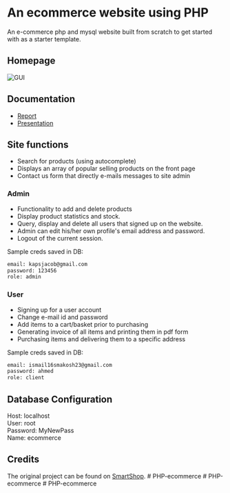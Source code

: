 # An ecommerce website using PHP
An e-commerce php and mysql website built from scratch to get started with as a starter template.

## Homepage
![GUI](https://github.com/jacobjohn2016/PHP-ecommerce/raw/master/home.png)

## Documentation
* [Report](./Report.pdf)
* [Presentation](./project_presentation.pptx)

## Site functions
* Search for products (using autocomplete)
* Displays an array of popular selling products on the front page
* Contact us form that directly e-mails messages to site admin

### Admin
* Functionality to add and delete products
* Display product statistics and stock.
* Query, display and delete all users that signed up on the website.
* Admin can edit his/her own profile's email address and password.
* Logout of the current session.

Sample creds saved in DB:

```bash
email: kapsjacob@gmail.com
password: 123456
role: admin
```

### User
* Signing up for a user account
* Change e-mail id and password
* Add items to a cart/basket prior to purchasing
* Generating invoice of all items and printing them in pdf form
* Purchasing items and delivering them to a specific address

Sample creds saved in DB:

```bash
email: ismail16smakosh23@gmail.com
password: ahmed
role: client
```


## Database Configuration

Host: localhost<br>
User: root<br>
Password: MyNewPass<br>
Name: ecommerce


## Credits
The original project can be found on [SmartShop](https://github.com/smakosh/Smartshop).
#   P H P - e c o m m e r c e  
 #   P H P - e c o m m e r c e  
 #   P H P - e c o m m e r c e  
 
